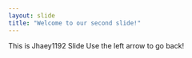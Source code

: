 ```yaml
---
layout: slide
title: "Welcome to our second slide!"
---
```

This is Jhaey1192 Slide 
Use the left arrow to go back!
